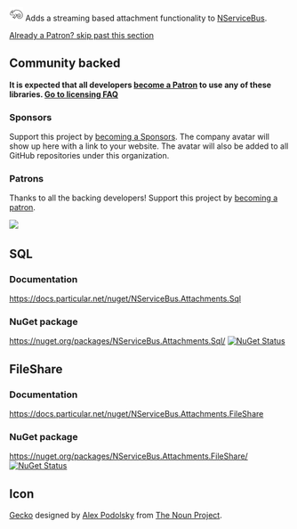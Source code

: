 <img src="/src/icon.png" height="25px"> Adds a streaming based attachment functionality to [NServiceBus](https://docs.particular.net/nservicebus/).

<!--- StartOpenCollectiveBackers -->

[Already a Patron? skip past this section](#endofbacking)


## Community backed

**It is expected that all developers [become a Patron](https://opencollective.com/nservicebusextensions/order/6976) to use any of these libraries. [Go to licensing FAQ](https://github.com/NServiceBusExtensions/Home/blob/master/readme.md#licensingpatron-faq)**


### Sponsors

Support this project by [becoming a Sponsors](https://opencollective.com/nservicebusextensions/order/6972). The company avatar will show up here with a link to your website. The avatar will also be added to all GitHub repositories under this organization.


### Patrons

Thanks to all the backing developers! Support this project by [becoming a patron](https://opencollective.com/nservicebusextensions/order/6976).

<img src="https://opencollective.com/nservicebusextensions/tiers/patron.svg?width=890&avatarHeight=60&button=false">

<!--- EndOpenCollectiveBackers -->

<a href="#" id="endofbacking"></a>

## SQL


### Documentation

https://docs.particular.net/nuget/NServiceBus.Attachments.Sql


### NuGet package

https://nuget.org/packages/NServiceBus.Attachments.Sql/ [![NuGet Status](https://img.shields.io/nuget/v/NServiceBus.Attachments.Sql.svg)](https://www.nuget.org/packages/NServiceBus.Attachments.Sql/)


## FileShare


### Documentation

https://docs.particular.net/nuget/NServiceBus.Attachments.FileShare


### NuGet package

https://nuget.org/packages/NServiceBus.Attachments.FileShare/ [![NuGet Status](https://img.shields.io/nuget/v/NServiceBus.Attachments.FileShare.svg)](https://www.nuget.org/packages/NServiceBus.Attachments.Sql/)


## Icon

[Gecko](https://thenounproject.com/term/gecko/258949/) designed by [Alex Podolsky](https://thenounproject.com/alphatoster/) from [The Noun Project](https://thenounproject.com/).